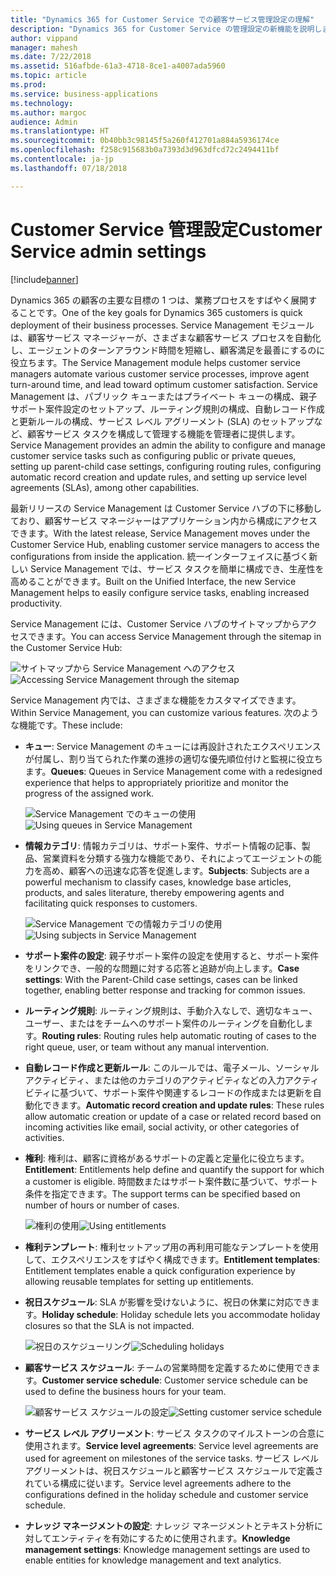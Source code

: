 ```yaml
---
title: "Dynamics 365 for Customer Service での顧客サービス管理設定の理解"
description: "Dynamics 365 for Customer Service の管理設定の新機能を説明します"
author: vippand
manager: mahesh
ms.date: 7/22/2018
ms.assetid: 516afbde-61a3-4718-8ce1-a4007ada5960
ms.topic: article
ms.prod: 
ms.service: business-applications
ms.technology: 
ms.author: margoc
audience: Admin
ms.translationtype: HT
ms.sourcegitcommit: 0b40bb3c98145f5a260f412701a884a5936174ce
ms.openlocfilehash: f258c915683b0a7393d3d963dfcd72c2494411bf
ms.contentlocale: ja-jp
ms.lasthandoff: 07/18/2018

---
```

#  <a name="customer-service-admin-settings"></a><span data-ttu-id="199ee-103">Customer Service 管理設定</span><span class="sxs-lookup"><span data-stu-id="199ee-103">Customer Service admin settings</span></span> 


[!include[banner](../../../includes/banner.md)]

<span data-ttu-id="199ee-104">Dynamics 365 の顧客の主要な目標の 1 つは、業務プロセスをすばやく展開することです。</span><span class="sxs-lookup"><span data-stu-id="199ee-104">One of the key goals for Dynamics 365 customers is quick deployment of their business processes.</span></span> <span data-ttu-id="199ee-105">Service Management モジュールは、顧客サービス マネージャーが、さまざまな顧客サービス プロセスを自動化し、エージェントのターンアラウンド時間を短縮し、顧客満足を最善にするのに役立ちます。</span><span class="sxs-lookup"><span data-stu-id="199ee-105">The Service Management module helps customer service managers automate various customer service processes, improve agent turn-around time, and lead toward optimum customer satisfaction.</span></span> <span data-ttu-id="199ee-106">Service Management は、パブリック キューまたはプライベート キューの構成、親子サポート案件設定のセットアップ、ルーティング規則の構成、自動レコード作成と更新ルールの構成、サービス レベル アグリーメント (SLA) のセットアップなど、顧客サービス タスクを構成して管理する機能を管理者に提供します。</span><span class="sxs-lookup"><span data-stu-id="199ee-106">Service Management provides an admin the ability to configure and manage customer service tasks such as configuring public or private queues, setting up parent-child case settings, configuring routing rules, configuring automatic record creation and update rules, and setting up service level agreements (SLAs), among other capabilities.</span></span>

<span data-ttu-id="199ee-107">最新リリースの Service Management は Customer Service ハブの下に移動しており、顧客サービス マネージャーはアプリケーション内から構成にアクセスできます。</span><span class="sxs-lookup"><span data-stu-id="199ee-107">With the latest release, Service Management moves under the Customer Service Hub, enabling customer service managers to access the configurations from inside the application.</span></span> <span data-ttu-id="199ee-108">統一インターフェイスに基づく新しい Service Management では、サービス タスクを簡単に構成でき、生産性を高めることができます。</span><span class="sxs-lookup"><span data-stu-id="199ee-108">Built on the Unified Interface, the new Service Management helps to easily configure service tasks, enabling increased productivity.</span></span> 

<span data-ttu-id="199ee-109">Service Management には、Customer Service ハブのサイトマップからアクセスできます。</span><span class="sxs-lookup"><span data-stu-id="199ee-109">You can access Service Management through the sitemap in the Customer Service Hub:</span></span> 

<span data-ttu-id="199ee-110">![](media/csh-sitemap-service-management.png "サイトマップから Service Management へのアクセス")</span><span class="sxs-lookup"><span data-stu-id="199ee-110">![](media/csh-sitemap-service-management.png "Accessing Service Management through the sitemap")</span></span>

<span data-ttu-id="199ee-111">Service Management 内では、さまざまな機能をカスタマイズできます。</span><span class="sxs-lookup"><span data-stu-id="199ee-111">Within Service Management, you can customize various features.</span></span> <span data-ttu-id="199ee-112">次のような機能です。</span><span class="sxs-lookup"><span data-stu-id="199ee-112">These include:</span></span>  

- <span data-ttu-id="199ee-113">**キュー**: Service Management のキューには再設計されたエクスペリエンスが付属し、割り当てられた作業の進捗の適切な優先順位付けと監視に役立ちます。</span><span class="sxs-lookup"><span data-stu-id="199ee-113">**Queues**: Queues in Service Management come with a redesigned experience that helps to appropriately prioritize and monitor the progress of the assigned work.</span></span>

  <span data-ttu-id="199ee-114">![](media/service-management-queues.png "Service Management でのキューの使用")</span><span class="sxs-lookup"><span data-stu-id="199ee-114">![](media/service-management-queues.png "Using queues in Service Management")</span></span>

- <span data-ttu-id="199ee-115">**情報カテゴリ**: 情報カテゴリは、サポート案件、サポート情報の記事、製品、営業資料を分類する強力な機能であり、それによってエージェントの能力を高め、顧客への迅速な応答を促進します。</span><span class="sxs-lookup"><span data-stu-id="199ee-115">**Subjects**: Subjects are a powerful mechanism to classify cases, knowledge base articles, products, and sales literature, thereby empowering agents and facilitating quick responses to customers.</span></span>  

  <span data-ttu-id="199ee-116">![](media/service-management-subjects.png "Service Management での情報カテゴリの使用")</span><span class="sxs-lookup"><span data-stu-id="199ee-116">![](media/service-management-subjects.png "Using subjects in Service Management")</span></span>

- <span data-ttu-id="199ee-117">**サポート案件の設定**: 親子サポート案件の設定を使用すると、サポート案件をリンクでき、一般的な問題に対する応答と追跡が向上します。</span><span class="sxs-lookup"><span data-stu-id="199ee-117">**Case settings**: With the Parent-Child case settings, cases can be linked together, enabling better response and tracking for common issues.</span></span>  

- <span data-ttu-id="199ee-118">**ルーティング規則**: ルーティング規則は、手動介入なしで、適切なキュー、ユーザー、またはをチームへのサポート案件のルーティングを自動化します。</span><span class="sxs-lookup"><span data-stu-id="199ee-118">**Routing rules**: Routing rules help automatic routing of cases to the right queue, user, or team without any manual intervention.</span></span> 

- <span data-ttu-id="199ee-119">**自動レコード作成と更新ルール**: このルールでは、電子メール、ソーシャル アクティビティ、または他のカテゴリのアクティビティなどの入力アクティビティに基づいて、サポート案件や関連するレコードの作成または更新を自動化できます。</span><span class="sxs-lookup"><span data-stu-id="199ee-119">**Automatic record creation and update rules**: These rules allow automatic creation or update of a case or related record based on incoming activities like email, social activity, or other categories of activities.</span></span> 

- <span data-ttu-id="199ee-120">**権利**: 権利は、顧客に資格があるサポートの定義と定量化に役立ちます。</span><span class="sxs-lookup"><span data-stu-id="199ee-120">**Entitlement**: Entitlements help define and quantify the support for which a customer is eligible.</span></span> <span data-ttu-id="199ee-121">時間数またはサポート案件数に基づいて、サポート条件を指定できます。</span><span class="sxs-lookup"><span data-stu-id="199ee-121">The support terms can be specified based on number of hours or number of cases.</span></span> 

  <span data-ttu-id="199ee-122">![](media/service-management-entitlements.png "権利の使用")</span><span class="sxs-lookup"><span data-stu-id="199ee-122">![](media/service-management-entitlements.png "Using entitlements")</span></span>

- <span data-ttu-id="199ee-123">**権利テンプレート**: 権利セットアップ用の再利用可能なテンプレートを使用して、エクスペリエンスをすばやく構成できます。</span><span class="sxs-lookup"><span data-stu-id="199ee-123">**Entitlement templates**: Entitlement templates enable a quick configuration experience by allowing reusable templates for setting up entitlements.</span></span>  

- <span data-ttu-id="199ee-124">**祝日スケジュール**: SLA が影響を受けないように、祝日の休業に対応できます。</span><span class="sxs-lookup"><span data-stu-id="199ee-124">**Holiday schedule**: Holiday schedule lets you accommodate holiday closures so that the SLA is not impacted.</span></span> 

  <span data-ttu-id="199ee-125">![](media/service-management-holiday-schedule.png "祝日のスケジューリング")</span><span class="sxs-lookup"><span data-stu-id="199ee-125">![](media/service-management-holiday-schedule.png "Scheduling holidays")</span></span>

- <span data-ttu-id="199ee-126">**顧客サービス スケジュール**: チームの営業時間を定義するために使用できます。</span><span class="sxs-lookup"><span data-stu-id="199ee-126">**Customer service schedule**: Customer service schedule can be used to define the business hours for your team.</span></span>  

  <span data-ttu-id="199ee-127">![](media/service-management-customer-service-schedule.png "顧客サービス スケジュールの設定")</span><span class="sxs-lookup"><span data-stu-id="199ee-127">![](media/service-management-customer-service-schedule.png "Setting customer service schedule")</span></span>

- <span data-ttu-id="199ee-128">**サービス レベル アグリーメント**: サービス タスクのマイルストーンの合意に使用されます。</span><span class="sxs-lookup"><span data-stu-id="199ee-128">**Service level agreements**: Service level agreements are used for agreement on milestones of the service tasks.</span></span> <span data-ttu-id="199ee-129">サービス レベル アグリーメントは、祝日スケジュールと顧客サービス スケジュールで定義されている構成に従います。</span><span class="sxs-lookup"><span data-stu-id="199ee-129">Service level agreements adhere to the configurations defined in the holiday schedule and customer service schedule.</span></span>  

- <span data-ttu-id="199ee-130">**ナレッジ マネージメントの設定**: ナレッジ マネージメントとテキスト分析に対してエンティティを有効にするために使用されます。</span><span class="sxs-lookup"><span data-stu-id="199ee-130">**Knowledge management settings**: Knowledge management settings are used to enable entities for knowledge management and text analytics.</span></span> 






